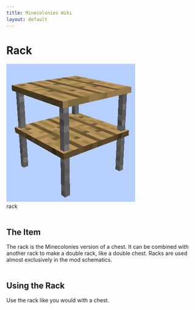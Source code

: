```yaml
---
title: Minecolonies Wiki
layout: default
---
```

# Rack

<div class="infobox box text-center">
    <img src="../../assets/images/deco/rack.png" alt="Rack"/><br>
    <recipe>rack</recipe>
</div>
<br>


## The Item

The rack is the Minecolonies version of a chest. It can be combined with another rack to make a double rack, like a double chest. Racks are used almost exclusively in the mod schematics.  
<br>

## Using the Rack

Use the rack like you would with a chest. 
